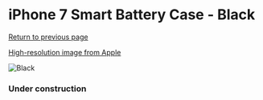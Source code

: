 # iPhone 7 Smart Battery Case - Black

[Return to previous page](/iphone_7)

[High-resolution image from Apple](https://store.storeimages.cdn-apple.com/8756/as-images.apple.com/is/MN002?wid=4500&hei=4500&fmt=png)

<div style="width: 384px"><img src="/everypreview/MN002.png" alt="Black"></div>

### Under construction
